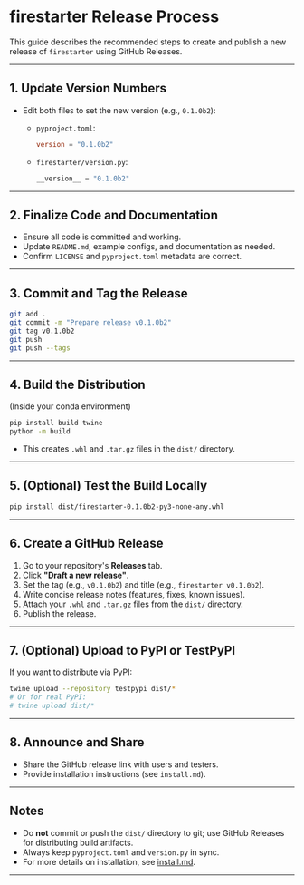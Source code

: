 # firestarter Release Process

This guide describes the recommended steps to create and publish a new release of `firestarter` using GitHub Releases.

---

## 1. Update Version Numbers

- Edit both files to set the new version (e.g., `0.1.0b2`):
  - `pyproject.toml`:

    ```toml
    version = "0.1.0b2"
    ```

  - `firestarter/version.py`:

    ```python
    __version__ = "0.1.0b2"
    ```

---

## 2. Finalize Code and Documentation

- Ensure all code is committed and working.
- Update `README.md`, example configs, and documentation as needed.
- Confirm `LICENSE` and `pyproject.toml` metadata are correct.

---

## 3. Commit and Tag the Release

```sh
git add .
git commit -m "Prepare release v0.1.0b2"
git tag v0.1.0b2
git push
git push --tags
```

---

## 4. Build the Distribution

(Inside your conda environment)

```sh
pip install build twine
python -m build
```

- This creates `.whl` and `.tar.gz` files in the `dist/` directory.

---

## 5. (Optional) Test the Build Locally

```sh
pip install dist/firestarter-0.1.0b2-py3-none-any.whl
```

---

## 6. Create a GitHub Release

1. Go to your repository's **Releases** tab.
2. Click **"Draft a new release"**.
3. Set the tag (e.g., `v0.1.0b2`) and title (e.g., `firestarter v0.1.0b2`).
4. Write concise release notes (features, fixes, known issues).
5. Attach your `.whl` and `.tar.gz` files from the `dist/` directory.
6. Publish the release.

---

## 7. (Optional) Upload to PyPI or TestPyPI

If you want to distribute via PyPI:

```sh
twine upload --repository testpypi dist/*
# Or for real PyPI:
# twine upload dist/*
```

---

## 8. Announce and Share

- Share the GitHub release link with users and testers.
- Provide installation instructions (see `install.md`).

---

## Notes

- Do **not** commit or push the `dist/` directory to git; use GitHub Releases for distributing build artifacts.
- Always keep `pyproject.toml` and `version.py` in sync.
- For more details on installation, see [install.md](install.md).

---
